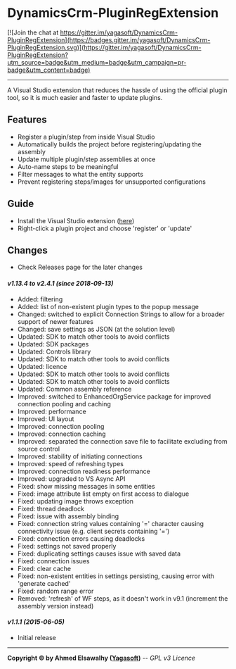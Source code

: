# DynamicsCrm-PluginRegExtension

[![Join the chat at https://gitter.im/yagasoft/DynamicsCrm-PluginRegExtension](https://badges.gitter.im/yagasoft/DynamicsCrm-PluginRegExtension.svg)](https://gitter.im/yagasoft/DynamicsCrm-PluginRegExtension?utm_source=badge&utm_medium=badge&utm_campaign=pr-badge&utm_content=badge)

---

A Visual Studio extension that reduces the hassle of using the official plugin tool, so it is much easier and faster to update plugins.

## Features

  + Register a plugin/step from inside Visual Studio
  + Automatically builds the project before registering/updating the assembly
  + Update multiple plugin/step assemblies at once
  + Auto-name steps to be meaningful
  + Filter messages to what the entity supports
  + Prevent registering steps/images for unsupported configurations

## Guide

+ Install the Visual Studio extension ([here](https://marketplace.visualstudio.com/items?itemName=Yagasoft.CrmPluginRegExt))
+ Right-click a plugin project and choose 'register' or 'update'

## Changes
+ Check Releases page for the later changes
#### _v1.13.4 to v2.4.1 (since 2018-09-13)_
+ Added: filtering
+ Added: list of non-existent plugin types to the popup message
+ Changed: switched to explicit Connection Strings to allow for a broader support of newer features
+ Changed: save settings as JSON (at the solution level)
+ Updated: SDK to match other tools to avoid conflicts
+ Updated: SDK packages
+ Updated: Controls library
+ Updated: SDK to match other tools to avoid conflicts
+ Updated: licence
+ Updated: SDK to match other tools to avoid conflicts
+ Updated: SDK to match other tools to avoid conflicts
+ Updated: Common assembly reference
+ Improved: switched to EnhancedOrgService package for improved connection pooling and caching
+ Improved: performance
+ Improved: UI layout
+ Improved: connection pooling
+ Improved: connection caching
+ Improved: separated the connection save file to facilitate excluding from source control
+ Improved: stability of initiating connections
+ Improved: speed of refreshing types
+ Improved: connection readiness performance
+ Improved: upgraded to VS Async API
+ Fixed: show missing messages in some entities
+ Fixed: image attribute list empty on first access to dialogue
+ Fixed: updating image throws exception
+ Fixed: thread deadlock
+ Fixed: issue with assembly binding
+ Fixed: connection string values containing '=' character causing connectivity issue (e.g. client secrets containing '=')
+ Fixed: connection errors causing deadlocks
+ Fixed: settings not saved properly
+ Fixed: duplicating settings causes issue with saved data
+ Fixed: connection issues
+ Fixed: clear cache
+ Fixed: non-existent entities in settings persisting, causing error with 'generate cached'
+ Fixed: random range error
+ Removed: 'refresh' of WF steps, as it doesn't work in v9.1 (increment the assembly version instead)
#### _v1.1.1 (2015-06-05)_
+ Initial release

---
**Copyright &copy; by Ahmed Elsawalhy ([Yagasoft](http://yagasoft.com))** -- _GPL v3 Licence_
